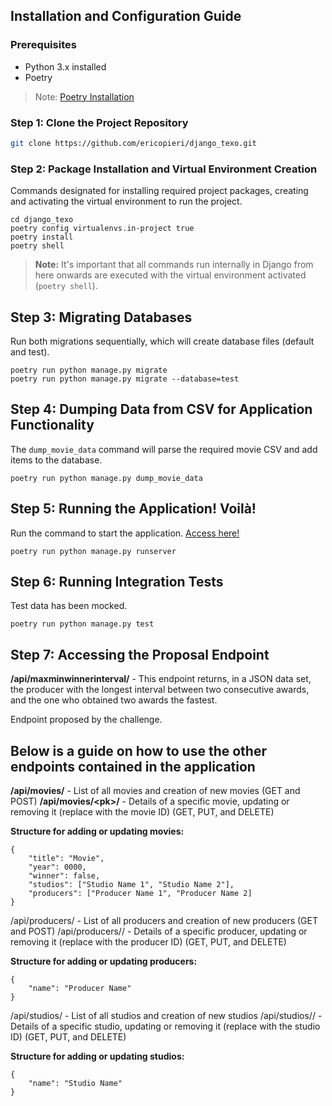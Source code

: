 ## Installation and Configuration Guide

### Prerequisites

- Python 3.x installed
- Poetry

> Note: [Poetry Installation](https://python-poetry.org/docs/#installation)

### Step 1: Clone the Project Repository

```bash
git clone https://github.com/ericopieri/django_texo.git
```

### Step 2: Package Installation and Virtual Environment Creation

Commands designated for installing required project packages, creating and activating the virtual environment to run the project.

```
cd django_texo
poetry config virtualenvs.in-project true
poetry install
poetry shell
```

> **Note:** It's important that all commands run internally in Django from here onwards are executed with the virtual environment activated (`poetry shell`).

## Step 3: Migrating Databases

Run both migrations sequentially, which will create database files (default and test).

```
poetry run python manage.py migrate
poetry run python manage.py migrate --database=test
```

## Step 4: Dumping Data from CSV for Application Functionality

The `dump_movie_data` command will parse the required movie CSV and add items to the database.

```
poetry run python manage.py dump_movie_data
```

## Step 5: Running the Application! Voilà!

Run the command to start the application. [Access here!](http://localhost:8000/)

```
poetry run python manage.py runserver
```

## Step 6: Running Integration Tests

Test data has been mocked.

```
poetry run python manage.py test
```

## Step 7: Accessing the Proposal Endpoint

**/api/maxminwinnerinterval/** - This endpoint returns, in a JSON data set, the producer with the longest interval between two consecutive awards, and the one who
obtained two awards the fastest.

Endpoint proposed by the challenge.

## Below is a guide on how to use the other endpoints contained in the application

**/api/movies/** - List of all movies and creation of new movies (GET and POST)
**/api/movies/\<pk\>/** - Details of a specific movie, updating or removing it (replace <pk> with the movie ID) (GET, PUT, and DELETE)

**Structure for adding or updating movies:**<br>

```
{
    "title": "Movie",
    "year": 0000,
    "winner": false,
    "studios": ["Studio Name 1", "Studio Name 2"],
    "producers": ["Producer Name 1", "Producer Name 2]
}
```

/api/producers/ - List of all producers and creation of new producers (GET and POST)
/api/producers/<pk>/ - Details of a specific producer, updating or removing it (replace <pk> with the producer ID) (GET, PUT, and DELETE)

**Structure for adding or updating producers:**<br>

```
{
    "name": "Producer Name"
}
```

/api/studios/ - List of all studios and creation of new studios
/api/studios/<pk>/ - Details of a specific studio, updating or removing it (replace <pk> with the studio ID) (GET, PUT, and DELETE)

**Structure for adding or updating studios:**<br>

```
{
    "name": "Studio Name"
}
```
